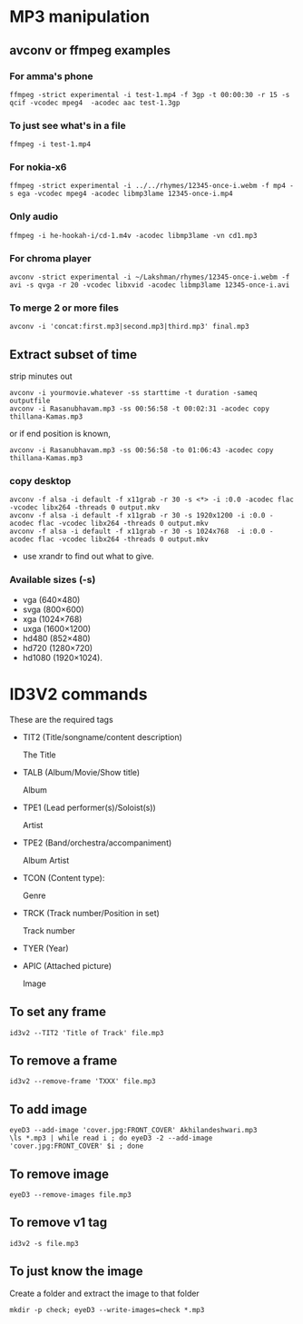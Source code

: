# MP3 manipulation

## avconv or ffmpeg examples

### For amma's phone

```
ffmpeg -strict experimental -i test-1.mp4 -f 3gp -t 00:00:30 -r 15 -s qcif -vcodec mpeg4  -acodec aac test-1.3gp
```

### To just see what's in a file

```
ffmpeg -i test-1.mp4 
```

### For nokia-x6


```
ffmpeg -strict experimental -i ../../rhymes/12345-once-i.webm -f mp4 -s ega -vcodec mpeg4 -acodec libmp3lame 12345-once-i.mp4
```

### Only audio

```
ffmpeg -i he-hookah-i/cd-1.m4v -acodec libmp3lame -vn cd1.mp3
```

### For chroma player

```
avconv -strict experimental -i ~/Lakshman/rhymes/12345-once-i.webm -f avi -s qvga -r 20 -vcodec libxvid -acodec libmp3lame 12345-once-i.avi
```

### To merge 2 or more files

```
avconv -i 'concat:first.mp3|second.mp3|third.mp3' final.mp3
```

## Extract subset of time


strip minutes out

```
avconv -i yourmovie.whatever -ss starttime -t duration -sameq outputfile
avconv -i Rasanubhavam.mp3 -ss 00:56:58 -t 00:02:31 -acodec copy thillana-Kamas.mp3
```

or if end position is known,

```
avconv -i Rasanubhavam.mp3 -ss 00:56:58 -to 01:06:43 -acodec copy thillana-Kamas.mp3
```

### copy desktop

```
avconv -f alsa -i default -f x11grab -r 30 -s <*> -i :0.0 -acodec flac -vcodec libx264 -threads 0 output.mkv
avconv -f alsa -i default -f x11grab -r 30 -s 1920x1200 -i :0.0 -acodec flac -vcodec libx264 -threads 0 output.mkv
avconv -f alsa -i default -f x11grab -r 30 -s 1024x768  -i :0.0 -acodec flac -vcodec libx264 -threads 0 output.mkv
```

* use xrandr to find out what to give.

### Available sizes (-s)

* vga (640×480)
* svga (800×600)
* xga (1024×768)
* uxga (1600×1200)
* hd480 (852×480)
* hd720 (1280×720)
* hd1080 (1920×1024).

# ID3V2 commands

These are the required tags

* TIT2 (Title/songname/content description)

  The Title

* TALB (Album/Movie/Show title)

  Album

* TPE1 (Lead performer(s)/Soloist(s))

  Artist

* TPE2 (Band/orchestra/accompaniment)

  Album Artist

* TCON (Content type):

  Genre

* TRCK (Track number/Position in set)

  Track number

* TYER (Year)
* APIC (Attached picture)

  Image


## To set any frame

```
id3v2 --TIT2 'Title of Track' file.mp3
```

## To remove a frame

```
id3v2 --remove-frame 'TXXX' file.mp3
```

## To add image

```
eyeD3 --add-image 'cover.jpg:FRONT_COVER' Akhilandeshwari.mp3
\ls *.mp3 | while read i ; do eyeD3 -2 --add-image 'cover.jpg:FRONT_COVER' $i ; done
```

## To remove image

```
eyeD3 --remove-images file.mp3
```

## To remove v1 tag

```
id3v2 -s file.mp3
```

## To just know the image

Create a folder and extract the image to that folder

```
mkdir -p check; eyeD3 --write-images=check *.mp3
```

